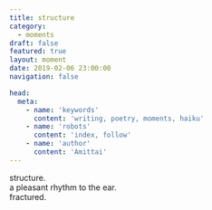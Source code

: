 ```yaml
---
title: structure
category:
  - moments
draft: false
featured: true
layout: moment
date: 2019-02-06 23:00:00
navigation: false

head:
  meta:
    - name: 'keywords'
      content: 'writing, poetry, moments, haiku'
    - name: 'robots'
      content: 'index, follow'
    - name: 'author'
      content: 'Amittai'
---
```


structure.  
a pleasant rhythm to the ear.  
fractured.

<!-- more -->
